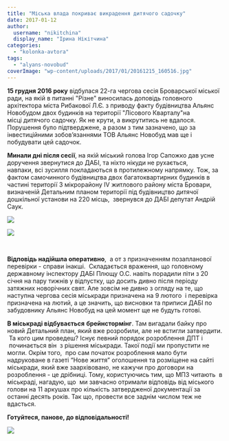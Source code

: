 ```yaml
---
title: "Міська влада покриває викрадення дитячого садочку"
date: 2017-01-12
author: 
  username: "nikitchina"
  display_name: "Ірина Нікітчина"
categories: 
  - "kolonka-avtora"
tags: 
  - "alyans-novobud"
coverImage: "wp-content/uploads/2017/01/20161215_160516.jpg"
---
```


**15 грудня 2016 року** відбулася 22-га чергова сесія Броварської міської ради, на якій в питанні "Різне" виносилась доповідь головного архітектора міста Рибакової Л.Є. з приводу факту будівництва Альянс Новобудом двох будинків на території "Лісового Кварталу"на місці дитячого садочку. Як не крути, а викрутитись не вдалося. Порушення було підтверджене, а разом з тим зазначено, що за інвестиційними зобов’язаннями ТОВ Альянс Новобуд мав ще і побудувати цей садочок.

**Минали дні після сесії**, на якій міський голова Ігор Сапожко дав усне доручення звернутися до ДАБІ, та ніхто нікуди не рухається, навпаки, всі зусилля покладаються в протилежному напрямку. Тож, за фактом самочинного будівництва двох багатоквартирних будинків в частині території 3 мікрорайону IV житлового району міста Бровари, визначеній Детальним планом території під будівництво дитячої дошкільної установи на 220 місць,  звернувся до ДАБІ депутат Андрій Саук.

![](https://mpz.brovary.org/wp-content/uploads/2017/01/img004.jpg)

![](https://mpz.brovary.org/wp-content/uploads/2017/01/img005.jpg)

 

**Відповідь надійшла оперативно**,  а от з призначенням позапланової перевірки - справи інакші.  Складається враження, що головному державному інспектору ДАБІ Плющу О.С. навіть порадили піти з 20 січня на пару тижнів у відпустку, що досить дивно після періоду затяжних новорічних свят. Але зовсім не дивно з огляду на те, що наступна чергова сесія міськради призначена на 9 лютого  і перевірка призначена на лютий, а це значить, що висновки та приписи ДАБІ по забудовнику Альянс Новобуд на цей момент ще не будуть готові.

**В міськраді відбувається** **брейнстормінг**. Там вигадали байку про новий Детальний план, який вже розробили, але не встигли затвердити.  Та кого цим проведеш? Існує певний порядок розроблення ДПТ і  починається він  з рішення міськради. Такої події ми пропустити не могли. Окрім того,  про сам початок розроблення мало бути надруковане в газеті “Нове життя” оголошення та розміщене на сайті міськради, який вже заархівовано, не кажучи про договори на розроблення - це дрібниці. Тому, користуючись тим, що МПЗ читають  в міськраді, нагадую, що  ми завчасно отримали відповідь від міського голови на 11 аркушах про кількість затвердженої документації за останні десять років. Так що, провести все заднім числом теж не вдасться.

**Готуйтеся, панове, до відповідальності!**

![](https://mpz.brovary.org/wp-content/uploads/2017/01/img003.jpg)
